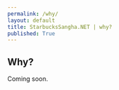 ```yaml
---
permalink: /why/
layout: default
title: StarbucksSangha.NET | why?
published: True
---
```

## Why?

Coming soon.
